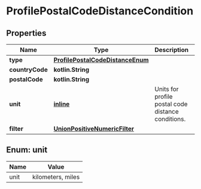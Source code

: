
# ProfilePostalCodeDistanceCondition

## Properties
| Name | Type | Description | Notes |
| ------------ | ------------- | ------------- | ------------- |
| **type** | [**ProfilePostalCodeDistanceEnum**](ProfilePostalCodeDistanceEnum.md) |  |  |
| **countryCode** | **kotlin.String** |  |  |
| **postalCode** | **kotlin.String** |  |  |
| **unit** | [**inline**](#Unit) | Units for profile postal code distance conditions. |  |
| **filter** | [**UnionPositiveNumericFilter**](UnionPositiveNumericFilter.md) |  |  |


<a id="Unit"></a>
## Enum: unit
| Name | Value |
| ---- | ----- |
| unit | kilometers, miles |



